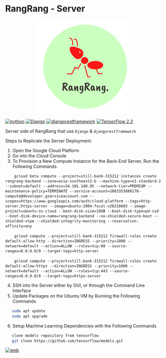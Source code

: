 # RangRang - Server

<p align="center">
  <img src="assets/logo.png" alt="logo" width="300px" height="300px" />
</p>

[![python](https://img.shields.io/badge/Made%20with-Python-1f425f?style=plastic&logo=Python)](https://www.python.org/)
[![Django](https://img.shields.io/badge/Django-3.2-green?style=plastic&logo=django)](https://docs.djangoproject.com/en/3.2/)
[![djangorestframework](https://img.shields.io/badge/djangorestframework-3.12-blue?style=plastic)](https://www.django-rest-framework.org/)
[![TensorFlow 2.3](https://img.shields.io/badge/TensorFlow-2.5-FF6F00?logo=tensorflow)](https://github.com/tensorflow/tensorflow/releases/tag/v2.5.0)

Server side of RangRang that use `Django` & `djangorestframework`

Steps to Replicate the Server Deployment:
1. Open the Google Cloud Platform
2. Go into the Cloud Console
3. To Provision a New Compute Instance for the Back-End Server, Run the Following Commands
```
    gcloud beta compute --project=still-bank-315212 instances create rangrang-backend --zone=asia-southeast2-b --machine-type=n1-standard-2 --subnet=default --address=34.101.140.95 --network-tier=PREMIUM --maintenance-policy=TERMINATE --service-account=1083353886178-compute@developer.gserviceaccount.com --scopes=https://www.googleapis.com/auth/cloud-platform --tags=http-server,https-server --image=ubuntu-2004-focal-v20210603 --image-project=ubuntu-os-cloud --boot-disk-size=10GB --boot-disk-type=pd-ssd --boot-disk-device-name=rangrang-backend --no-shielded-secure-boot --shielded-vtpm --shielded-integrity-monitoring --reservation-affinity=any

    gcloud compute --project=still-bank-315212 firewall-rules create default-allow-http --direction=INGRESS --priority=1000 --network=default --action=ALLOW --rules=tcp:80 --source-ranges=0.0.0.0/0 --target-tags=http-server

    gcloud compute --project=still-bank-315212 firewall-rules create default-allow-https --direction=INGRESS --priority=1000 --network=default --action=ALLOW --rules=tcp:443 --source-ranges=0.0.0.0/0 --target-tags=https-server
  ```
 4. SSH into the Server either by GUI, or through the Command Line Interface
 5. Update Packages on the Ubuntu VM by Running the Following Commands
 ```BASH
    sudo apt update
    sudo apt upgrade
 ```
 6. Setup Machine Learning Dependencies with the Following Commands
 ```BASH
    clone models repository from tensorflow
    git clone https://github.com/tensorflow/models.git
 ```
    
[![web](https://img.shields.io/badge/website-online-green?style=plastic)](http://35.222.141.247/)
